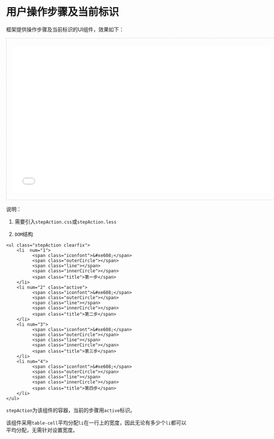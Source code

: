 # 用户操作步骤及当前标识

框架提供操作步骤及当前标识的UI组件，效果如下：

<iframe src="./demo/stepAction/stepAction.html" width="700px" height="400px" frameborder="0" scrolling="no" style="border: 1px dashed #ccc;padding: 20px;"> </iframe>


说明：

1. 需要引入`stepAction.css`或`stepAction.less`

2. `DOM`结构

```
<ul class="stepAction clearfix">
    <li  num="1">
          <span class="iconfont">&#xe608;</span>
          <span class="outerCircle"></span>
          <span class="line"></span>
          <span class="innerCircle"></span>
          <span class="title">第一步</span>
    </li>
    <li num="2" class="active">
          <span class="iconfont">&#xe608;</span>
          <span class="outerCircle"></span>
          <span class="line"></span>
          <span class="innerCircle"></span>
          <span class="title">第二步</span>
    </li>
    <li num="3">
          <span class="iconfont">&#xe608;</span>
          <span class="outerCircle"></span>
          <span class="line"></span>
          <span class="innerCircle"></span>
          <span class="title">第三步</span>
    </li>
    <li num="4">
          <span class="iconfont">&#xe608;</span>
          <span class="outerCircle"></span>
          <span class="line"></span>
          <span class="innerCircle"></span>
          <span class="title">第四步</span>
    </li>
</ul>
```

`stepAction`为该组件的容器，当前的步骤用`active`标识。

该组件采用`table-cell`平均分配`li`在一行上的宽度，因此无论有多少个`li`都可以平均分配，无需针对设置宽度。


